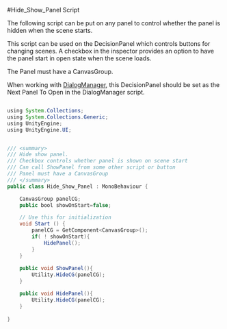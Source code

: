 #Hide_Show_Panel Script

The following script can be put on any panel to control whether the panel is hidden when the scene starts.

This script can be used on the DecisionPanel which controls buttons for changing scenes. A checkbox in the inspector provides an option to have the panel start in open state when the scene loads.

The Panel must have a CanvasGroup.  

When working with [DialogManager](/conversation-scriptable-objects/dialogmanagerconvlist.md), this DecisionPanel should be set as the Next Panel To Open in the DialogManager script.


```java

using System.Collections;
using System.Collections.Generic;
using UnityEngine;
using UnityEngine.UI;


/// <summary>
/// Hide show panel.
/// Checkbox controls whether panel is shown on scene start
/// Can call ShowPanel from some other script or button
/// Panel must have a CanvasGroup
/// </summary>
public class Hide_Show_Panel : MonoBehaviour {

    CanvasGroup panelCG;
    public bool showOnStart=false;

	// Use this for initialization
	void Start () {
        panelCG = GetComponent<CanvasGroup>();
        if( ! showOnStart){
            HidePanel();
        }
	}
	
    public void ShowPanel(){
        Utility.HideCG(panelCG);
    }

    public void HidePanel(){
        Utility.HideCG(panelCG);
    }
	
}

```


